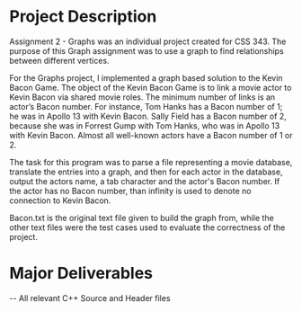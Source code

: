 # Project Description
Assignment 2 - Graphs was an individual project created for CSS 343. The purpose of this Graph assignment was to use a graph to find relationships between 
different vertices.

For the Graphs project, I implemented a graph based solution to the Kevin Bacon Game. The object of the Kevin Bacon Game is to link a movie actor to Kevin Bacon 
via shared movie roles. The minimum number of links is an actor’s Bacon number. For instance, Tom Hanks has a Bacon number of 1; he was in Apollo 13 with Kevin 
Bacon. Sally Field has a Bacon number of 2, because she was in Forrest Gump with Tom Hanks, who was in Apollo 13 with Kevin Bacon. Almost all well-known actors 
have a Bacon number of 1 or 2.

The task for this program was to parse a file representing a movie database, translate the entries into a graph, and then for each actor in the database, output 
the actors name, a tab character and the actor's Bacon number. If the actor has no Bacon number, than infinity is used to denote no connection to Kevin Bacon.

Bacon.txt is the original text file given to build the graph from, while the other text files were the test cases used to evaluate the correctness of the project.


# Major Deliverables

-- All relevant C++ Source and Header files
